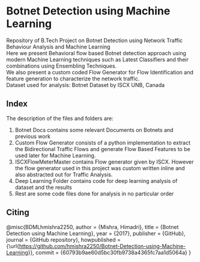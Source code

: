 # Botnet Detection using Machine Learning
Repository of B.Tech Project on Botnet Detection using Network Traffic Behaviour Analysis and Machine Learning <br>
<a>Here we present Behavioral flow based Botnet detection approach using modern Machine Learning techniques such as Latest Classifiers and their combinations using Ensembling Techniques.</a><br>
We also present a custom coded Flow Generator for Flow Identification and feature generation to characterize the network traffic.<br>
Dataset used for analysis: Botnet Dataset by ISCX UNB, Canada <br>
## Index
The description of the files and folders are: <br>
1. Botnet Docs contains some relevant Documents on Botnets and previous work <br>
2. Custom Flow Generator consists of a python implementation to extract the Bidirectional Traffic Flows and generate Flow Based Features to be used later for Machine Learning.<br>
3. ISCXFlowMeterMaster contains Flow generator given by ISCX. However the flow generator used in this project was custom written inline and also abstracted out for Traffic Analysis. <br>
3. Deep Learning Folder contains code for deep learning analysis of dataset and the results <br>
4. Rest are some code files done for analysis in no particular order<br>

## Citing
@misc{BDMLhmishra2250,
  author = {Mishra, Himadri},
  title = {Botnet Detection using Machine Learning},
  year = {2017},
  publisher = {GitHub},
  journal = {GitHub repository},
  howpublished = {\url{https://github.com/hmishra2250/Botnet-Detection-using-Machine-Learning}},
  commit = {60793b9ae60d5bc30fb9738a4365fc7aa1d5064a}
}
